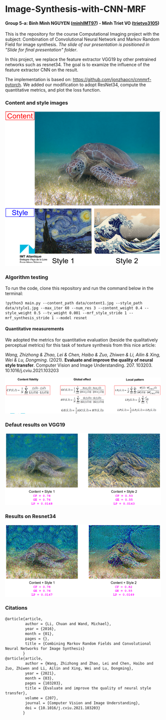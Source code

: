 # Image-Synthesis-with-CNN-MRF

#### Group 5-a: Binh Minh NGUYEN ([minhIMT97](https://github.com/minhIMT97)) - Minh Triet VO ([trietvo3105](https://github.com/trietvo3105))
This is the repository for the course Computational Imaging project with the subject: Combination of Convolutional Neural Network and Markov Random Field for image synthesis. *The slide of our presentation is positioned in "Slide for final presentation" folder*.

In this project, we replace the feature extractor VGG19 by other pretrained networks such as resnet34. The goal is to examize the influence of the feature extractor CNN on the result. 

The implementation is based on: https://github.com/jonzhaocn/cnnmrf-pytorch. We added our modification to adopt ResNet34, compute the quantitative metrics, and plot the loss function. 

### Content and style images

![Content and style used](images/CNNMRF-C&S.png)

### Algorithm testing

To run the code, clone this repository and run the command below in the terminal:

```
!python3 main.py --content_path data/content1.jpg --style_path data/style1.jpg --max_iter 60 --num_res 3 --content_weight 0.4 --style_weight 0.5 --tv_weight 0.001 --mrf_style_stride 1 --mrf_synthesis_stride 1 --model resnet
```

#### Quantitative measurements
We adopted the metrics for quantitative evaluation (beside the qualitatively perceptual metrics) for this task of texture synthesis from this nice article: 

*Wang, Zhizhong & Zhao, Lei & Chen, Haibo & Zuo, Zhiwen & Li, Ailin & Xing, Wei & Lu, Dongming*. (2021). **Evaluate and improve the quality of neural style transfer**. Computer Vision and Image Understanding. 207. 103203. 10.1016/j.cviu.2021.103203

![Quantitative metrics](images/metrics.png)

### Defaut results on VGG19

![VGG result](images/CNNMRF-vgg19.png)

### Results on Resnet34

![Resnet34 result](images/CNNMRF-resnet34.png)

### Citations
```
@article{article,
         author = {Li, Chuan and Wand, Michael},
         year = {2016},
         month = {01},
         pages = {},
         title = {Combining Markov Random Fields and Convolutional Neural Networks for Image Synthesis}
        }
@article{article,
         author = {Wang, Zhizhong and Zhao, Lei and Chen, Haibo and Zuo, Zhiwen and Li, Ailin and Xing, Wei and Lu, Dongming},
         year = {2021},
         month = {03},
         pages = {103203},
         title = {Evaluate and improve the quality of neural style transfer},
         volume = {207},
         journal = {Computer Vision and Image Understanding},
         doi = {10.1016/j.cviu.2021.103203}
        }

```
